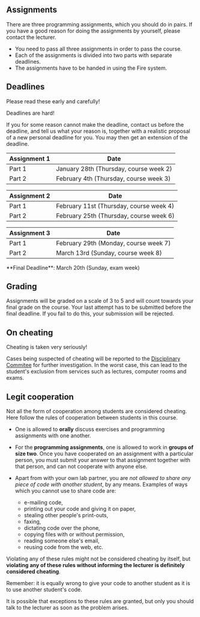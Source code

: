 
## Assignments

There are three programming assignments, which you should do in pairs. If you
have a good reason for doing the assignments by yourself, please contact the
lecturer.

* You need to pass all three assignments in order to pass the course.
* Each of the assignments is divided into two parts with separate deadlines.
* The assignments have to be handed in using the Fire system.

## Deadlines

Please read these early and carefully!

<div class="alert alert-danger">
Deadlines are hard!
</div>

If you for some reason cannot make the deadline, contact us before the deadline,
and tell us what your reason is, together with a realistic proposal of a new
personal deadline for you. You may then get an extension of the deadline.


<table class="table table-bordered">
<thead>
<tr>
    <th>Assignment 1</th>
    <th>Date</th>
</tr>
</thead>

<tr>
    <td class="success" > Part 1 </td>
    <td class="alert-info" >  January 28th (Thursday, course week 2) </td>
</tr>

<tr>
    <td class="success" > Part 2 </td>
    <td class="alert-info" >  February 4th (Thursday, course week 3) </td>
</tr>
</table>

<table class="table table-bordered">
<thead>
<tr>
    <th>Assignment 2</th>
    <th>Date</th>
</tr>
</thead>

<tr>
    <td class="success" > Part 1 </td>
    <td class="alert-info" >  February 11st (Thursday, course week 4) </td>
</tr>

<tr>
    <td class="success" > Part 2 </td>
    <td class="alert-info" >  February 25th (Thursday, course week 6) </td>
</tr>
</table>


<table class="table table-bordered">
<thead>
<tr>
    <th>Assignment 3</th>
    <th>Date</th>
</tr>
</thead>

<tr>
    <td class="success" > Part 1 </td>
    <td class="alert-info" >  February 29th (Monday, course week 7) </td>
</tr>

<tr>
    <td class="success" > Part 2 </td>
    <td class="alert-info" >  March 13rd (Sunday, course week 8) </td>
</tr>
</table>


<div class="alert alert-info">
**Final Deadline**: March 20th (Sunday, exam week)
</div>


## Grading

Assignments will be graded on a scale of 3 to 5 and will count towards your
final grade on the course.  Your last attempt has to be submitted before the
final deadline. If you fail to do this, your submission will be rejected.

## On cheating

<div class="alert alert-danger">
Cheating is taken very seriously!

Cases being suspected of cheating will be reported to the [Disciplinary
Commitee](https://student.portal.chalmers.se/en/chalmersstudies/joint-rules-and-directives/RulesofDiscipline/Pages/TheDisciplinarycommiteeanditswork.aspx)
for further investigation. In the worst case, this can lead to the student's
exclusion from services such as lectures, computer rooms and exams.
</div>

## Legit cooperation

Not all the form of cooperation among students are considered cheating.  Here
follow the rules of cooperation between students in this course.

* One is allowed to **orally** discuss exercises and programming assignments
  with one another.

* For the **programming assignments**, one is allowed to work in **groups of
size two**.  Once you have cooperated on an assignment with a particular person,
you must submit your answer to that assignment together with that person, and
can not cooperate with anyone else.

* Apart from with your own lab partner, you are *not allowed to share any piece
of code with another student*, by any means. Examples of ways which you cannot
use to share code are:
  - e-mailing code,
  - printing out your code and giving it on paper,
  - stealing other people's print-outs,
  - faxing,
  - dictating code over the phone,
  - copying files with or without permission,
  - reading someone else's email,
  - reusing code from the web, etc.

Violating any of these rules might not be considered cheating by itself, but
**violating any of these rules without informing the lecturer is definitely considered
cheating**.

<div class="alert alert-danger">
Remember: it is equally wrong to give your code to another student as it is to
use another student's code.
</div>

It is possible that exceptions to these rules are granted, but only you should
talk to the lecturer as soon as the problem arises.

